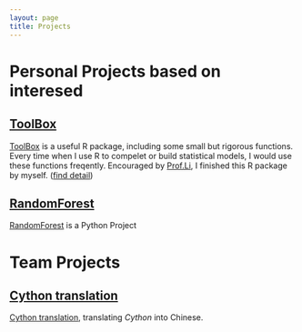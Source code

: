 ```yaml
---
layout: page
title: Projects
---
```


# Personal Projects based on interesed

## [ToolBox]
[ToolBox] is a useful R package, including some small but rigorous functions. Every time when I use R to compelet or build statistical models, I would use these functions freqently. Encouraged by [Prof.Li], I finished this R package by myself. ([find detail])


## [RandomForest]
[RandomForest] is a Python Project


# Team Projects


## [Cython translation]
[Cython translation], translating *Cython* into Chinese.




[ToolBox]: https://github.com/JayfongL
[Prof.Li]: https://feng.li
[RandomForest]: https://github.com/JayfongL
[find detail]: https://Jiafengliu.me
[Cython translation]: https://github.com/JayfongL



